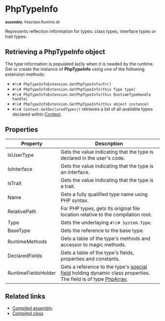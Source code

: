 # PhpTypeInfo

<small>**assembly:** Peachpie.Runtime.dll</small>

Represents reflection information for types: class types, interface types or trait types.

## Retrieving a PhpTypeInfo object

The type information is populated lazily when it is needed by the runtime. Get or create the instance of **PhpTypeInfo** using one of the following extension methods:

- `#!c# PhpTypeInfoExtension.GetPhpTypeInfo<T>()`
- `#!c# PhpTypeInfoExtension.GetPhpTypeInfo(this Type type)`
- `#!c# PhpTypeInfoExtension.GetPhpTypeInfo(this RuntimeTypeHandle handle)`
- `#!c# PhpTypeInfoExtension.GetPhpTypeInfo(this object instance)`
- `#!c# Context.GetDeclaredTypes()` retrieves a list of all available types declared within [Context](context).

## Properties

Property | Description
---      | ---
IsUserType | Gets the value indicating that the type is declared in the user's code.
IsInterface | Gets the value indicating that the type is an interface.
IsTrait | Gets the value indicating that the type is a trait.
Name | Gets a fully qualified type name using PHP syntax.
RelativePath | For PHP types, gets its original file location relative to the compilation root.
Type | Gets the underlaying `#!c# System.Type`.
BaseType | Gets the reference to the base type.
RuntimeMethods | Gets a table of the type's methods and accessor to magic methods.
DeclaredFields | Gets a table of the type's fields, properties and constants.
RuntimeFieldsHolder | Gets a reference to the type's [special field](../assembly/compiled-class#additional-class-members) holding dynamic class properties. The field is of type [PhpArray](phparray).

## Related links

- [Compiled assembly](../assembly/compiled-assembly)
- [Compiled class](../assembly/compiled-class)
